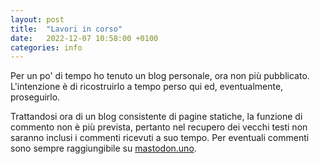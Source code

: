 ```yaml
---
layout: post
title:  "Lavori in corso"
date:   2022-12-07 10:58:00 +0100
categories: info
---
```

Per un po' di tempo ho tenuto un blog personale, ora non più pubblicato. L'intenzione è di ricostruirlo a tempo perso qui ed, eventualmente, proseguirlo.

Trattandosi ora di un blog consistente di pagine statiche, la funzione di commento non è più prevista, pertanto nel recupero dei vecchi testi non saranno inclusi i commenti ricevuti a suo tempo. Per eventuali commenti sono sempre raggiungibile su [mastodon.uno](https://mastodon.uno/@thatgiga).
